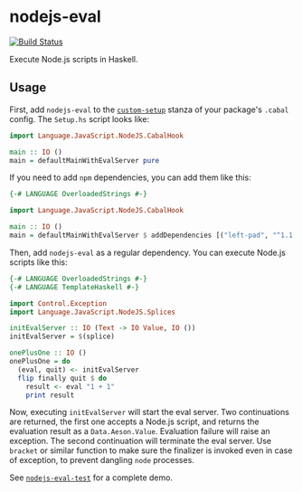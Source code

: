 # nodejs-eval

[![Build Status](https://travis-ci.org/TerrorJack/nodejs-eval.svg)](https://travis-ci.org/TerrorJack/nodejs-eval)

Execute Node.js scripts in Haskell.

## Usage

First, add `nodejs-eval` to the [`custom-setup`](https://cabal.readthedocs.io/en/latest/developing-packages.html#custom-setup-scripts) stanza of your package's `.cabal` config. The `Setup.hs` script looks like:

```haskell
import Language.JavaScript.NodeJS.CabalHook

main :: IO ()
main = defaultMainWithEvalServer pure
```

If you need to add `npm` dependencies, you can add them like this:

```haskell
{-# LANGUAGE OverloadedStrings #-}

import Language.JavaScript.NodeJS.CabalHook

main :: IO ()
main = defaultMainWithEvalServer $ addDependencies [("left-pad", "^1.1.3")]
```

Then, add `nodejs-eval` as a regular dependency. You can execute Node.js scripts like this:

```haskell
{-# LANGUAGE OverloadedStrings #-}
{-# LANGUAGE TemplateHaskell #-}

import Control.Exception
import Language.JavaScript.NodeJS.Splices

initEvalServer :: IO (Text -> IO Value, IO ())
initEvalServer = $(splice)

onePlusOne :: IO ()
onePlusOne = do
  (eval, quit) <- initEvalServer
  flip finally quit $ do
    result <- eval "1 + 1"
    print result
```

Now, executing `initEvalServer` will start the eval server. Two continuations are returned, the first one accepts a Node.js script, and returns the evaluation result as a `Data.Aeson.Value`. Evaluation failure will raise an exception. The second continuation will terminate the eval server. Use `bracket` or similar function to make sure the finalizer is invoked even in case of exception, to prevent dangling `node` processes.

See [`nodejs-eval-test`](nodejs-eval-test) for a complete demo.
